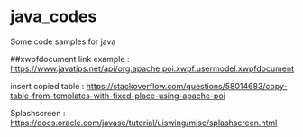 # java_codes
Some code samples for  java 


##xwpfdocument
link example : https://www.javatips.net/api/org.apache.poi.xwpf.usermodel.xwpfdocument

insert copied table : https://stackoverflow.com/questions/58014683/copy-table-from-templates-with-fixed-place-using-apache-poi

Splashscreen : https://docs.oracle.com/javase/tutorial/uiswing/misc/splashscreen.html
